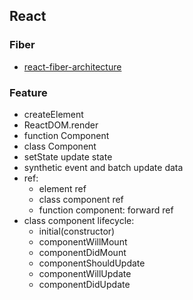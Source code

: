 ## React

### Fiber

* [react-fiber-architecture](https://github.com/acdlite/react-fiber-architecture)

### Feature

* createElement
* ReactDOM.render
* function Component
* class Component
* setState update state
* synthetic event and batch update data
* ref:
  * element ref
  * class component ref
  * function component: forward ref
* class component lifecycle:
  * initial(constructor)
  * componentWillMount
  * componentDidMount
  * componentShouldUpdate
  * componentWillUpdate
  * componentDidUpdate
